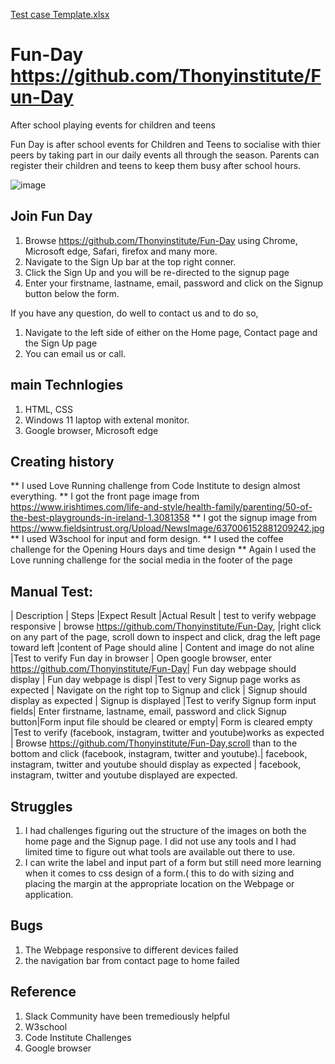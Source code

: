 [Test case Template.xlsx](https://github.com/Thonyinstitute/Fun-Day/files/10556528/Test.case.Template.xlsx)
# Fun-Day https://github.com/Thonyinstitute/Fun-Day

After school playing events for children and teens

Fun Day is after school events for Children and Teens to socialise with thier peers by taking part in our daily events all through the season. Parents can register their children and teens to keep them busy after school hours.

![image](https://user-images.githubusercontent.com/122373462/215998968-16b6c32d-8c04-432a-b67e-8ba4be1ca8f1.png)

## Join Fun Day

1. Browse https://github.com/Thonyinstitute/Fun-Day using Chrome, Microsoft edge, Safari, firefox and many more.
2. Navigate to the Sign Up bar at the top right conner.
3. Click the Sign Up and you will be re-directed to the signup page
4. Enter your firstname, lastname, email, password and click on the Signup button below the form.

If you have any question, do well to contact us and to do so,
1. Navigate to the left side of either on the Home page, Contact page and the Sign Up page
2. You can email us or call.


## main Technlogies
1. HTML, CSS
2. Windows 11 laptop with extenal monitor.
3. Google browser, Microsoft edge


## Creating history
** I used Love Running challenge from Code Institute to design almost everything.
** I got the front page image from https://www.irishtimes.com/life-and-style/health-family/parenting/50-of-the-best-playgrounds-in-ireland-1.3081358
** I got the signup image from https://www.fieldsintrust.org/Upload/NewsImage/637006152881209242.jpg
** I used W3school for input and form design.
** I used the coffee challenge for the Opening Hours days and time design
** Again I used the Love running challenge for the social media in the footer of the page


## Manual Test:

| Description                       | Steps                                                                       |Expect Result                  |Actual Result
| test to verify webpage responsive | browse https://github.com/Thonyinstitute/Fun-Day, 
                                    |right click on any part of the page, scroll down to inspect and click, 
                                     drag the left page toward left                                                |content of Page should aline | Content and image do not aline
|Test to verify Fun day in browser  | Open google browser, enter https://github.com/Thonyinstitute/Fun-Day| Fun day webpage should display        | Fun day webpage is displ
|Test to very Signup page works as expected | Navigate on the right top to Signup and click                | Signup should display as expected     | Signup is displayed
|Test to verify Signup form input fields| Enter firstname, lastname, email, password and click Signup button|Form input file should be cleared or empty| Form is cleared empty 
|Test to verify (facebook, instagram, twitter and youtube)works as expected | Browse https://github.com/Thonyinstitute/Fun-Day,scroll than to the bottom and click (facebook, instagram, twitter and youtube).| facebook, instagram, twitter and youtube should display as expected | facebook, instagram, twitter and youtube displayed are expected.

## Struggles
1. I had challenges figuring out the structure of the images on both the home page and the Signup page. I did not use any tools and I had limited time to figure out what tools are available out there to use.
2. I can write the label and input part of a form but still need more learning when it comes to css design of a form.( this to do with sizing and placing the margin at the appropriate location on the Webpage or application.
 

## Bugs

1. The Webpage responsive to different devices failed
2. the navigation bar from contact page to home failed

## Reference
1. Slack Community have been tremediously helpful
2. W3school
3. Code Institute Challenges 
4. Google browser


 





 

